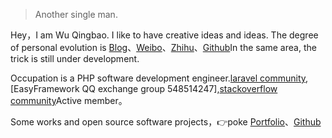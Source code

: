 > Another single man.

Hey，I am Wu Qingbao. I like to have creative ideas and ideas. The degree of personal evolution is [Blog](https://meiyoufan.com)、[Weibo](https://weibo.com/wuqingbao)、[Zhihu](https://www.zhihu.com/wuxiumu)、[Github](http://github.com/wuxiumu)In the same area, the trick is still under development.

Occupation is a PHP software development engineer.[laravel community](https://laravel-china.org/wuxiumu),
[EasyFramework QQ exchange group 548514247],[stackoverflow community](https://stackoverflow.com/users/10237091/loveli)Active member。 

Some works and open source software projects，👉poke [Portfolio](/portfolio)、[Github](http://github.com/wuxiumu) 

